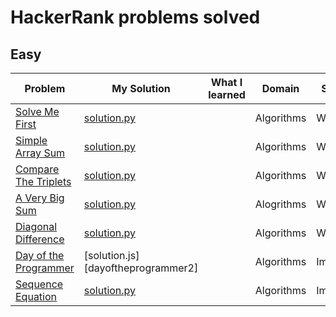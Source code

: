 # HackerRank problems solved

## Easy

| Problem                                      | My Solution                        | What I learned | Domain     | Sub-Domain     | Date Solved |
| -------------------------------------------- | ---------------------------------- | -------------- | ---------- | -------------- | ----------- |
| [Solve Me First][1]                          | [solution.py][2]                   |                | Algorithms | Warmup         | 08/28/2019  |
| [Simple Array Sum][4]                        | [solution.py][5]                   |                | Algorithms | Warmup         | 08/28/2019  |
| [Compare The Triplets][7]                    | [solution.py][8]                   |                | Algorithms | Warmup         | 08/28/2019  |
| [A Very Big Sum][10]                         | [solution.py][11]                  |                | Alogrithms | Warmup         | 08/29/2019  |
| [Diagonal Difference][14]                    | [solution.py][15]                  |                | Algorithms | Warmup         | 08/30/2019  |
| [Day of the Programmer][dayoftheprogrammer1] | [solution.js][dayoftheprogrammer2] |                | Algorithms | Implementation | 01/08/2020  |
| [Sequence Equation][sequenceequation1]       | [solution.py][sequenceequation2]   |                | Algorithms | Implementation | 01/31/2020  |

[1]: https://www.hackerrank.com/challenges/solve-me-first/problem
[2]: ./Easy/SolveMeFirst/solution.py
[4]: https://www.hackerrank.com/challenges/simple-array-sum/problem
[5]: ./Easy/SimpleArraySum/solution.py
[7]: https://www.hackerrank.com/challenges/compare-the-triplets/problem
[8]: ./Easy/CompareTheTriplets/solution.py
[10]: https://www.hackerrank.com/challenges/a-very-big-sum/problem
[11]: ./Easy/AVeryBigSum/solution.py
[14]: https://www.hackerrank.com/challenges/diagonal-difference/problem
[15]: ./Easy/DiagonalDifference/solution.py
[dayoftheprogrammer1]: https://www.hackerrank.com/challenges/day-of-the-programmer/problem
[dayoftheprgrammer2]: ./Easy/DayOfTheProgrammer/solution.js
[sequenceequation1]: https://www.hackerrank.com/challenges/permutation-equation/problem
[sequenceequation2]: ./Easy/SequenceEquation/solution.py
